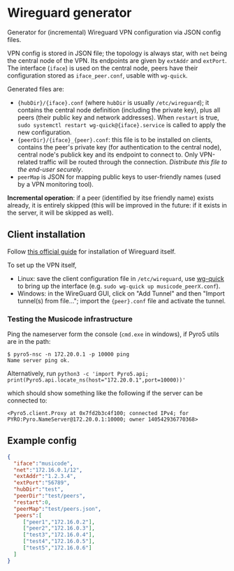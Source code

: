 # Wireguard generator

Generator for (incremental) Wireguard VPN configuration via JSON config files.

VPN config is stored in JSON file; the topology is always star, with `net` being the central node of the VPN. Its endpoints are given by `extAddr` and `extPort`. The interface (`iface`) is used on the central node, peers have their configuration stored as `iface_peer.conf`, usable with `wg-quick`.

Generated files are:

* `{hubDir}/{iface}.conf` (where `hubDir` is usually `/etc/wireguard`); it contains the central node definition (including the private key), plus all peers (their public key and network addresses). When `restart` is true, `sudo systemctl restart wg-quick@{iface}.service` is called to apply the new configuration.
* `{peerDir}/{iface}_{peer}.conf`: this file is to be installed on clients, contains the peer's private key (for authentication to the central node), central node's publick key and its endpoint to connect to. Only VPN-related traffic will be routed through the connection. *Distribute this file to the end-user securely*.
* `peerMap` is JSON for mapping public keys to user-friendly names (used by a VPN monitoring tool).

**Incremental operation**: if a peer (identified by itse friendly name) exists already, it is entirely skipped (this will be improved in the future: if it exists in the server, it will be skipped as well).

## Client installation

Follow [this official guide](https://www.wireguard.com/install/) for installation of Wireguard itself.

To set up the VPN itself,

* Linux: save the client configuration file in `/etc/wireguard`, use [wg-quick](https://www.wireguard.com/quickstart/#quick-start) to bring up the interface (e.g. `sudo wg-quick up musicode_peerX.conf`).
* Windows: in the WireGuard GUI, click on "Add Tunnel" and then "Import tunnel(s) from file…"; import the `{peer}.conf` file and activate the tunnel.

### Testing the Musicode infrastructure

Ping the nameserver form the console (`cmd.exe` in windows), if Pyro5 utils are in the path:

```
$ pyro5-nsc -n 172.20.0.1 -p 10000 ping
Name server ping ok.

```

Alternatively, run `python3 -c 'import Pyro5.api; print(Pyro5.api.locate_ns(host="172.20.0.1",port=10000))'`

which should show something like the following if the server can be connected to:
```
<Pyro5.client.Proxy at 0x7fd2b3c4f100; connected IPv4; for PYRO:Pyro.NameServer@172.20.0.1:10000; owner 140542936770368>
```

## Example config

```json
{
  "iface":"musicode",
  "net":"172.16.0.1/12",
  "extAddr":"1.2.3.4",
  "extPort":"56789",
  "hubDir":"test",
  "peerDir":"test/peers",
  "restart":0,
  "peerMap":"test/peers.json",
  "peers":[
     ["peer1","172.16.0.2"],
     ["peer2","172.16.0.3"],
     ["test3","172.16.0.4"],
     ["test4","172.16.0.5"],
     ["test5","172.16.0.6"]
  ]
}
```
